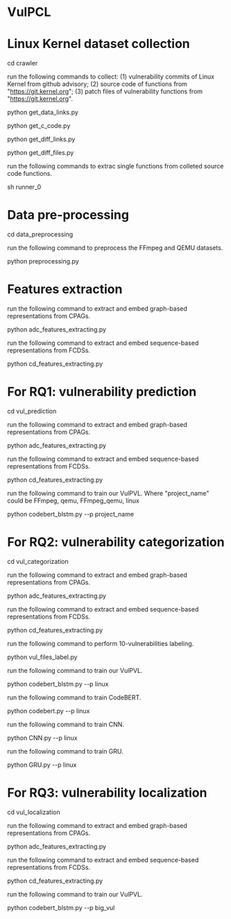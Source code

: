 # VulPCL

# Linux Kernel dataset collection

cd crawler

run the following commands to collect: (1) vulnerability commits of Linux Kernel from github advisory; (2) source code of functions from "https://git.kernel.org"; (3) patch files of vulnerability functions  from "https://git.kernel.org".

python get_data_links.py

python get_c_code.py

python get_diff_links.py

python get_diff_files.py

run the following commands to extrac single functions from colleted source code functions.

sh runner_0

# Data pre-processing

cd data_preprocessing

run the following command to preprocess the FFmpeg and QEMU datasets.

python preprocessing.py

# Features extraction

run the following command to extract and embed graph-based representations from CPAGs.

python adc_features_extracting.py

run the following command to extract and embed sequence-based representations from FCDSs.

python cd_features_extracting.py

# For RQ1: vulnerability prediction

cd vul_prediction

run the following command to extract and embed graph-based representations from CPAGs.

python adc_features_extracting.py

run the following command to extract and embed sequence-based representations from FCDSs.

python cd_features_extracting.py

run the following command to train our VulPVL. Where "project_name" could be FFmpeg, qemu, FFmpeg_qemu, linux

python codebert_blstm.py --p project_name

# For RQ2: vulnerability categorization

cd vul_categorization

run the following command to extract and embed graph-based representations from CPAGs.

python adc_features_extracting.py

run the following command to extract and embed sequence-based representations from FCDSs.

python cd_features_extracting.py

run the following command to perform 10-vulnerabilities labeling.

python vul_files_label.py

run the following command to train our VulPVL.

python codebert_blstm.py --p linux

run the following command to train CodeBERT.

python codebert.py --p linux

run the following command to train CNN.

python CNN.py --p linux

run the following command to train GRU.

python GRU.py --p linux

# For RQ3: vulnerability localization

cd vul_localization

run the following command to extract and embed graph-based representations from CPAGs.

python adc_features_extracting.py

run the following command to extract and embed sequence-based representations from FCDSs.

python cd_features_extracting.py

run the following command to train our VulPVL.

python codebert_blstm.py --p big_vul